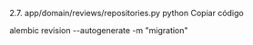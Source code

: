 2.7. app/domain/reviews/repositories.py
python
Copiar código



alembic revision --autogenerate -m "migration"

